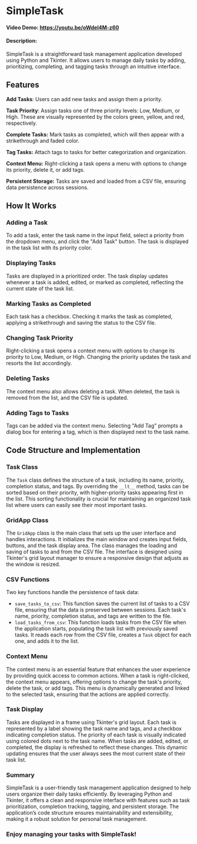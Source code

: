 # SimpleTask
#### Video Demo:  https://youtu.be/oWdel4M-z60
#### Description:

SimpleTask is a straightforward task management application developed using Python and Tkinter. It allows users to manage daily tasks by adding, prioritizing, completing, and tagging tasks through an intuitive interface.

## Features
**Add Tasks**: Users can add new tasks and assign them a priority.

**Task Priority**: Assign tasks one of three priority levels: Low, Medium, or High. These are visually represented by the colors green, yellow, and red, respectively.

**Complete Tasks:** Mark tasks as completed, which will then appear with a strikethrough and faded color.

**Tag Tasks:** Attach tags to tasks for better categorization and organization.

**Context Menu:** Right-clicking a task opens a menu with options to change its priority, delete it, or add tags.

**Persistent Storage:** Tasks are saved and loaded from a CSV file, ensuring data persistence across sessions.

## How It Works
### Adding a Task
To add a task, enter the task name in the input field, select a priority from the dropdown menu, and click the "Add Task" button. The task is displayed in the task list with its priority color.

### Displaying Tasks
Tasks are displayed in a prioritized order. The task display updates whenever a task is added, edited, or marked as completed, reflecting the current state of the task list.

### Marking Tasks as Completed
Each task has a checkbox. Checking it marks the task as completed, applying a strikethrough and saving the status to the CSV file.

### Changing Task Priority
Right-clicking a task opens a context menu with options to change its priority to Low, Medium, or High. Changing the priority updates the task and resorts the list accordingly.

### Deleting Tasks
The context menu also allows deleting a task. When deleted, the task is removed from the list, and the CSV file is updated.

### Adding Tags to Tasks
Tags can be added via the context menu. Selecting "Add Tag" prompts a dialog box for entering a tag, which is then displayed next to the task name.

## Code Structure and Implementation
### Task Class
The `Task` class defines the structure of a task, including its name, priority, completion status, and tags. By overriding the `__lt__` method, tasks can be sorted based on their priority, with higher-priority tasks appearing first in the list. This sorting functionality is crucial for maintaining an organized task list where users can easily see their most important tasks.

### GridApp Class
The `GridApp` class is the main class that sets up the user interface and handles interactions. It initializes the main window and creates input fields, buttons, and the task display area. The class manages the loading and saving of tasks to and from the CSV file. The interface is designed using Tkinter's grid layout manager to ensure a responsive design that adjusts as the window is resized.

### CSV Functions
Two key functions handle the persistence of task data:
- `save_tasks_to_csv`: This function saves the current list of tasks to a CSV file, ensuring that the data is preserved between sessions. Each task's name, priority, completion status, and tags are written to the file.
- `load_tasks_from_csv`: This function loads tasks from the CSV file when the application starts, populating the task list with previously saved tasks. It reads each row from the CSV file, creates a `Task` object for each one, and adds it to the list.

### Context Menu
The context menu is an essential feature that enhances the user experience by providing quick access to common actions. When a task is right-clicked, the context menu appears, offering options to change the task's priority, delete the task, or add tags. This menu is dynamically generated and linked to the selected task, ensuring that the actions are applied correctly.

### Task Display
Tasks are displayed in a frame using Tkinter's grid layout. Each task is represented by a label showing the task name and tags, and a checkbox indicating completion status. The priority of each task is visually indicated using colored dots next to the task name. When tasks are added, edited, or completed, the display is refreshed to reflect these changes. This dynamic updating ensures that the user always sees the most current state of their task list.

### Summary
SimpleTask is a user-friendly task management application designed to help users organize their daily tasks efficiently. By leveraging Python and Tkinter, it offers a clean and responsive interface with features such as task prioritization, completion tracking, tagging, and persistent storage. The application’s code structure ensures maintainability and extensibility, making it a robust solution for personal task management.

### Enjoy managing your tasks with SimpleTask!
